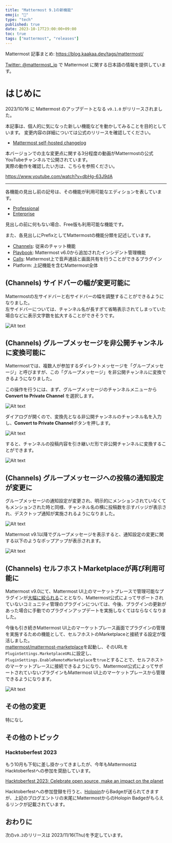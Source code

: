 ```yaml
---
title: "Mattermost 9.1の新機能"
emoji: "🎉"
type: "tech"
published: true
date: 2023-10-17T23:00:00+09:00
toc: true
tags: ["mattermost", "releases"]
---
```



Mattermost 記事まとめ: https://blog.kaakaa.dev/tags/mattermost/

[Twitter: @mattermost_jp](https://twitter.com/mattermost_jp) で Mattermost に関する日本語の情報を提供しています。

# はじめに

2023/10/16 に Mattermost のアップデートとなる `v9.1.0` がリリースされました。  

本記事は、個人的に気になった新しい機能などを動かしてみることを目的としています。
変更内容の詳細については公式のリリースを確認してください。

- [Mattermost self\-hosted changelog](https://docs.mattermost.com/install/self-managed-changelog.html#release-v9-1-feature-release)

本バージョンでの主な変更点に関する3分程度の動画がMattermostの公式YouTubeチャンネルで公開されています。  
実際の動作を確認したい方は、こちらを参照ください。

https://www.youtube.com/watch?v=dbHg-63J9dA

---

各機能の見出し前の記号は、その機能が利用可能なエディションを表しています。

- [Professional](https://mattermost.com/pricing/)
- [Enterprise](https://mattermost.com/pricing/)

見出しの前に何もない場合、Free版も利用可能な機能です。

また、各見出しにPrefixとしてMattermostの機能分類を記述しています。

- [Channels](https://docs.mattermost.com/guides/channels.html): 従来のチャット機能
- [Playbook](https://docs.mattermost.com/guides/playbooks.html): Mattermost v6.0から追加されたインシデント管理機能
- [Calls](https://docs.mattermost.com/channels/make-calls.html): Mattermost上で音声通話と画面共有を行うことができるプラグイン
- Platform: 上記機能を含むMattermost全体

## (Channels) サイドバーの幅が変更可能に

Mattermostの左サイドバーと右サイドバーの幅を調整することができるようになりました。  
左サイドバーについては、チャンネル名が長すぎて省略表示されてしまっていた場合などに表示文字数を拡大することができそうです。

![Alt text](https://blog.kaakaa.dev/images/posts/mattermost/releases-9.1/channels-resize-sidebar.gif)


## (Channels) グループメッセージを非公開チャンネルに変換可能に

Mattermostでは、複数人が参加するダイレクトメッセージを「グループメッセージ」と呼びますが、この「グループメッセージ」を非公開チャンネルに変換できるようになりました。

この操作を行うには、まず、グループメッセージのチャンネルメニューから **Convert to Private Channel** を選択します。

![Alt text](https://blog.kaakaa.dev/images/posts/mattermost/releases-9.1/channels-gm-convert-menu.png)

ダイアログが開くので、変換先となる非公開チャンネルのチャンネル名を入力し、**Convert to Private Channel**ボタンを押します。

![Alt text](https://blog.kaakaa.dev/images/posts/mattermost/releases-9.1/channels-gm-convert-dialog.png)

すると、チャンネルの投稿内容を引き継いだ形で非公開チャンネルに変換することができます。

![Alt text](https://blog.kaakaa.dev/images/posts/mattermost/releases-9.1/channels-gm-convert-after.png)

## (Channels) グループメッセージへの投稿の通知設定が変更に

グループメッセージの通知設定が変更され、明示的にメンションされていなくてもメンションされた時と同様、チャンネル名の横に投稿数を示すバッジが表示され、デスクトップ通知が実施されるようになりました。

![Alt text](https://blog.kaakaa.dev/images/posts/mattermost/releases-9.1/channels-gm-notification.png)

Mattermost v9.1以降でグループメッセージを表示すると、通知設定の変更に関する以下のようなポップアップが表示されます。

![Alt text](https://blog.kaakaa.dev/images/posts/mattermost/releases-9.1/channels-gm-notification-popup.png)


## (Channels) セルフホストMarketplaceが再び利用可能に

Mattermost v9.0にて、Mattermost UI上のマーケットプレースで管理可能なプラグインが[大幅に絞られる](https://blog.kaakaa.dev/post/mattermost/releases-9.0/#boards-plugin%E3%82%92%E5%A7%8B%E3%82%81%E3%81%A8%E3%81%97%E3%81%9F%E5%A4%9A%E3%81%8F%E3%81%AE%E3%83%97%E3%83%A9%E3%82%B0%E3%82%A4%E3%83%B3%E3%81%AE%E3%82%B3%E3%83%9F%E3%83%A5%E3%83%8B%E3%83%86%E3%82%A3%E3%81%B8%E3%82%B5%E3%83%9D%E3%83%BC%E3%83%88%E3%81%AE%E7%A7%BB%E8%A1%8C)こととなり、Mattermost公式によってサポートされていないコミュニティ管理のプラグインについては、今後、プラグインの更新があった場合に手動でのプラグインアップデートを実施しなくてはならなくなりました。

今後も引き続きMattermost UI上のマーケットプレース画面でプラグインの管理を実施するための機能として、セルフホストのMarketplaceと接続する設定が復活しました。  
[mattermost/mattermost\-marketplace](https://github.com/mattermost/mattermost-marketplace)を起動し、そのURLを`PluginSettings.MarketplaceURL`に設定し、`PluginSettings.EnableRemoteMarketplace`を`true`とすることで、セルフホストのマーケットプレースに接続できるようになり、Mattermost公式によってサポートされていないプラグインもMattermost UI上のマーケットプレースから管理できるようになります。

![Alt text](https://blog.kaakaa.dev/images/posts/mattermost/releases-9.1/channels-marketplace.png)

## その他の変更

特になし

## その他のトピック

### Hacktoberfest 2023

もう10月も下旬に差し掛かってきましたが、今年もMattermostはHacktoberfestへの参加を奨励しています。

[Hacktoberfest 2023: Celebrate open source, make an impact on the planet](https://mattermost.com/blog/mattermost-hacktoberfest-2023/)

Hacktoberfestへの参加登録を行うと、[Holopin](https://www.holopin.io/)からBadgeが送られてきますが、上記のブログエントリの末尾にMattermostからのHolopin Badgeがもらえるリンクが記載されています。

## おわりに
次の`v9.2`のリリースは 2023/11/16(Thu)を予定しています。  

